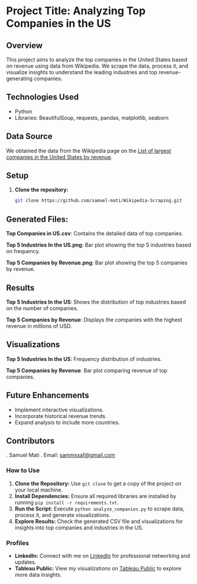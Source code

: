 # Project Title: Analyzing Top Companies in the US

## Overview
This project aims to analyze the top companies in the United States based on revenue using data from Wikipedia. We scrape the data, process it, and visualize insights to understand the leading industries and top revenue-generating companies.

## Technologies Used
- Python
- Libraries: BeautifulSoup, requests, pandas, matplotlib, seaborn

## Data Source
We obtained the data from the Wikipedia page on the [List of largest companies in the United States by revenue](https://en.wikipedia.org/wiki/List_of_largest_companies_in_the_United_States_by_revenue).

## Setup
1. **Clone the repository:**
   ```bash
   git clone https://github.com/samuel-mati/Wikipedia-Scraping.git

## Generated Files:
**Top Companies in US.csv**: Contains the detailed data of top companies.

**Top 5 Industries In the US.png**: Bar plot showing the top 5 industries based on frequency.

**Top 5 Companies by Revenue.png**: Bar plot showing the top 5 companies by revenue.

## Results
**Top 5 Industries In the US**: Shows the distribution of top industries based on the number of companies.

**Top 5 Companies by Revenue**: Displays the companies with the highest revenue in millions of USD.

## Visualizations
**Top 5 Industries In the US**: Frequency distribution of industries.

**Top 5 Companies by Revenue**: Bar plot comparing revenue of top companies.

## Future Enhancements
- Implement interactive visualizations.
- Incorporate historical revenue trends.
- Expand analysis to include more countries.

## Contributors
. Samuel Mati
. Email: sammxsaf@gmail.com



### How to Use
1. **Clone the Repository:** Use `git clone` to get a copy of the project on your local machine.
2. **Install Dependencies:** Ensure all required libraries are installed by running `pip install -r requirements.txt`.
3. **Run the Script:** Execute `python analyze_companies.py` to scrape data, process it, and generate visualizations.
4. **Explore Results:** Check the generated CSV file and visualizations for insights into top companies and industries in the US.

### Profiles
- **LinkedIn:** Connect with me on [LinkedIn](https://www.linkedin.com/in/samuel-mati-0752a2207/) for professional networking and updates.
- **Tableau Public:** View my visualizations on [Tableau Public](https://public.tableau.com/app/profile/samuel.mati/vizzes) to explore more data insights.

